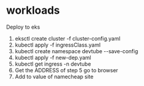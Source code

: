 # workloads
Deploy to eks
1. eksctl create cluster -f cluster-config.yaml
2. kubectl apply -f ingressClass.yaml
3. kubectl create namespace devtube --save-config
4. kubectl apply -f new-dep.yaml
5. kubectl get ingress -n devtube
6. Get the ADDRESS of step 5 go to browser
7. Add to value of namecheap site

